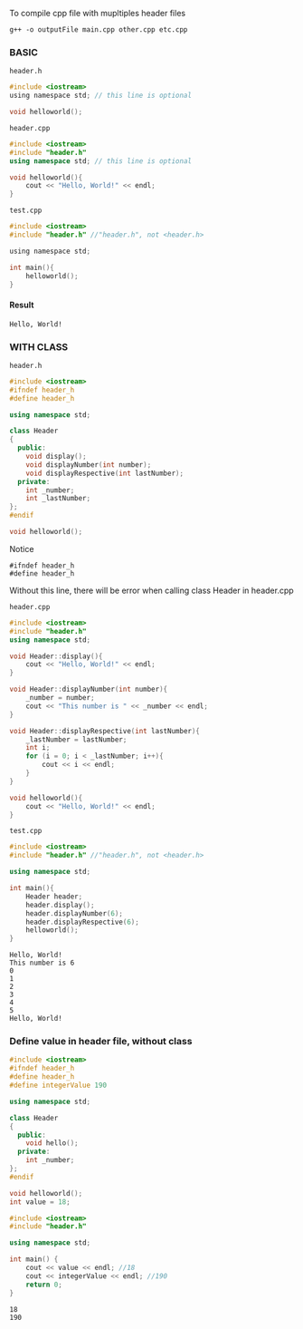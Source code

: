 To compile cpp file with mupltiples header files

```
g++ -o outputFile main.cpp other.cpp etc.cpp
```

### BASIC

``header.h``

```c
#include <iostream>
using namespace std; // this line is optional

void helloworld();
```

``header.cpp``

```c++
#include <iostream>
#include "header.h"
using namespace std; // this line is optional

void helloworld(){
	cout << "Hello, World!" << endl;
}
```

``test.cpp``

```c
#include <iostream>
#include "header.h" //"header.h", not <header.h>

using namespace std;

int main(){
	helloworld();
}
```

#### Result

```
Hello, World!
```

### WITH CLASS

``header.h``

```cpp
#include <iostream>
#ifndef header_h
#define header_h

using namespace std;

class Header
{
  public:
    void display();
    void displayNumber(int number);
    void displayRespective(int lastNumber);
  private:
    int _number;
    int _lastNumber;
};
#endif

void helloworld();
```

Notice

```
#ifndef header_h
#define header_h
```
Without this line, there will be error when calling class Header in header.cpp

``header.cpp``

```cpp
#include <iostream>
#include "header.h"
using namespace std;

void Header::display(){
	cout << "Hello, World!" << endl;
}

void Header::displayNumber(int number){
	_number = number;
	cout << "This number is " << _number << endl;
}

void Header::displayRespective(int lastNumber){
	_lastNumber = lastNumber;
	int i;
	for (i = 0; i < _lastNumber; i++){
		cout << i << endl;
	}
}

void helloworld(){
	cout << "Hello, World!" << endl;
}
```

``test.cpp``

```cpp
#include <iostream>
#include "header.h" //"header.h", not <header.h>

using namespace std;

int main(){
	Header header;
	header.display();
	header.displayNumber(6);
	header.displayRespective(6);
	helloworld();
}
```

```
Hello, World!
This number is 6
0
1
2
3
4
5
Hello, World!
```

### Define value in header file, without class

```cpp
#include <iostream>
#ifndef header_h
#define header_h
#define integerValue 190

using namespace std;

class Header
{
  public:
    void hello();
  private:
    int _number;
};
#endif

void helloworld();
int value = 18;
```

```cpp
#include <iostream>
#include "header.h"

using namespace std;

int main() {
    cout << value << endl; //18
    cout << integerValue << endl; //190
    return 0;
}
```

```
18
190
```